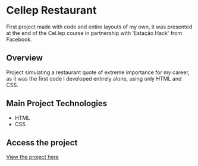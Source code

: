 # Cellep Restaurant

First project made with code and entire layouts of my own, it was presented at the end of the Cel.lep course in partnership with 'Estação Hack' from Facebook.

## Overview

Project simulating a restaurant quote of extreme importance for my career, as it was the first code I developed entirely alone, using only HTML and CSS.

## Main Project Technologies

- HTML
- CSS

## Access the project

[View the project here](https://projeto-front-cellep-restaurante.vercel.app/')


